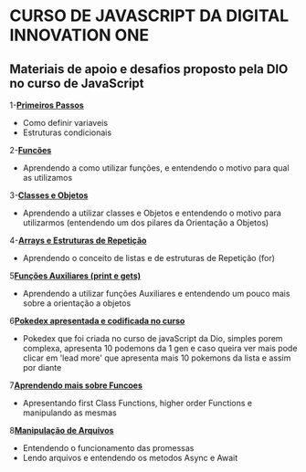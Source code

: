 # CURSO DE JAVASCRIPT DA DIGITAL INNOVATION ONE
## Materiais de apoio e desafios proposto pela DIO no curso de JavaScript

1-[**Primeiros Passos**](https://github.com/lumens7/MateriaisCursos/tree/main/Curso-JavaScript-DIO/PrimeiraAula)
  - Como definir variaveis
  - Estruturas condicionais

2-[**Funcões**](https://github.com/lumens7/MateriaisCursos/tree/main/Curso-JavaScript-DIO/SegundaAula)
  - Aprendendo a como utilizar funções, e entendendo o motivo para qual as utilizamos

3-[**Classes e Objetos**](https://github.com/lumens7/MateriaisCursos/tree/main/Curso-JavaScript-DIO/TerceiraAula)
  - Aprendendo a utilizar classes e Objetos e entendendo o motivo para utilizarmos (entendendo um dos pilares da Orientação a Objetos)

4-[**Arrays e Estruturas de Repetição**](https://github.com/lumens7/MateriaisCursos/tree/main/Curso-JavaScript-DIO/QuartaAula)
  - Aprendendo o conceito de listas e de estruturas de Repetição (for)

5[**Funções Auxiliares (print e gets)**](https://github.com/lumens7/MateriaisCursos/tree/main/Curso-JavaScript-DIO/QuintaAula)
  - Aprendendo a utilizar funções Auxiliares e entendendo um pouco mais sobre a orientação a objetos

6[**Pokedex apresentada e codificada no curso**](https://github.com/lumens7/MateriaisCursos/tree/main/Curso-JavaScript-DIO/SextaAula)
  - Pokedex que foi criada no curso de javaScript da Dio, simples porem complexa, apresenta 10 podemons da 1 gen e caso queira ver mais pode clicar em 'lead more' que apresenta mais 10 pokemons da lista e assim por diante 

7[**Aprendendo mais sobre Funcoes**](https://github.com/lumens7/MateriaisCursos/tree/main/Curso-JavaScript-DIO/SetimaAula)
  - Apresentando first Class Functions, higher order Functions e manipulando as mesmas

8[**Manipulação de Arquivos**](https://github.com/lumens7/MateriaisCursos/tree/main/Curso-JavaScript-DIO/OitavaAula)
  - Entendendo o funcionamento das promessas
  - Lendo arquivos e entendendo os metodos Async e Await
